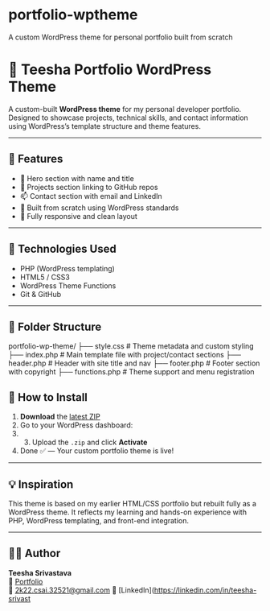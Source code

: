 # portfolio-wptheme
A custom WordPress theme for personal portfolio built from scratch
# 🎨 Teesha Portfolio WordPress Theme

A custom-built **WordPress theme** for my personal developer portfolio. Designed to showcase projects, technical skills, and contact information using WordPress’s template structure and theme features.

---

## 🧩 Features

- 📌 Hero section with name and title
- 💼 Projects section linking to GitHub repos
- 📫 Contact section with email and LinkedIn
- 🧠 Built from scratch using WordPress standards
- 🎯 Fully responsive and clean layout

---

## 🔧 Technologies Used

- PHP (WordPress templating)
- HTML5 / CSS3
- WordPress Theme Functions
- Git & GitHub

---

## 📂 Folder Structure

portfolio-wp-theme/
├── style.css # Theme metadata and custom styling
├── index.php # Main template file with project/contact sections
├── header.php # Header with site title and nav
├── footer.php # Footer section with copyright
├── functions.php # Theme support and menu registration

## 🚀 How to Install

1. **Download** the [latest ZIP](https://github.com/TeeshaSrivastava/portfolio-wp-theme/archive/refs/heads/main.zip)
2. Go to your WordPress dashboard:
3. 3. Upload the `.zip` and click **Activate**
4. Done ✅ — Your custom portfolio theme is live!

---

## 💡 Inspiration

This theme is based on my earlier HTML/CSS portfolio but rebuilt fully as a WordPress theme. It reflects my learning and hands-on experience with PHP, WordPress templating, and front-end integration.

---

## 👩‍💻 Author

**Teesha Srivastava**  
🔗 [Portfolio](https://TeeshaSrivastava.github.io/PORTFOLIO/)  
📧 2k22.csai.32521@gmail.com
🔗 [LinkedIn](https://linkedin.com/in/teesha-srivast




